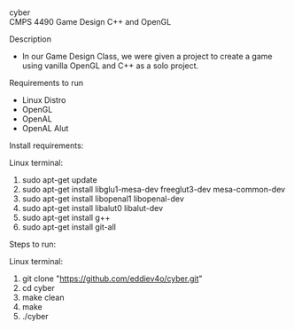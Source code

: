# 
cyber  
CMPS 4490 Game Design
C++ and OpenGL

Description

- In our Game Design Class, we were given a project to create a game using vanilla OpenGL and C++ as a solo project.


Requirements to run

- Linux Distro
- OpenGL
- OpenAL
- OpenAL Alut


Install requirements:

Linux terminal:
1. sudo apt-get update
2. sudo apt-get install libglu1-mesa-dev freeglut3-dev mesa-common-dev
3. sudo apt-get install libopenal1 libopenal-dev
4. sudo apt-get install libalut0 libalut-dev
5. sudo apt-get install g++
6. sudo apt-get install git-all


Steps to run:

Linux terminal:

1. git clone "https://github.com/eddiev4o/cyber.git"
2. cd cyber
3. make clean
4. make
5. ./cyber

